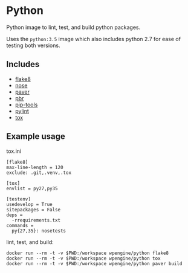 # Python

Python image to lint, test, and build python packages.

Uses the `python:3.5` image which also includes python 2.7
for ease of testing both versions.

## Includes

* [flake8](https://pypi.org/project/flake8/)
* [nose](https://pypi.org/project/nose/)
* [paver](https://github.com/paver/paver)
* [pbr](https://pypi.org/project/pbr/)
* [pip-tools](https://pypi.org/project/pip-tools/)
* [pylint](https://pypi.org/project/pylint/)
* [tox](https://pypi.org/project/tox/)

## Example usage

tox.ini

```
[flake8]
max-line-length = 120
exclude: .git,.venv,.tox

[tox]
envlist = py27,py35

[testenv]
usedevelop = True
sitepackages = False
deps =
  -rrequirements.txt
commands =
  py{27,35}: nosetests

```

lint, test, and build:

```
docker run --rm -t -v $PWD:/workspace wpengine/python flake8
docker run --rm -t -v $PWD:/workspace wpengine/python tox
docker run --rm -t -v $PWD:/workspace wpengine/python paver build
```
